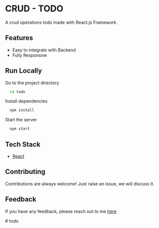 # CRUD - TODO  

A crud operations todo made with React.js Framework.




## Features

- Easy to integrate with Backend
- Fully Responsive



## Run Locally


Go to the project directory

```bash
  cd todo
```

Install dependencies

```bash
  npm install
```

Start the server

```bash
  npm start
```



## Tech Stack

* [React](https://reactjs.org/)

## Contributing

Contributions are always welcome!
Just raise an issue, we will discuss it.


## Feedback

If you have any feedback, please reach out to me [here](https://)


#   t o d o 
 
 
